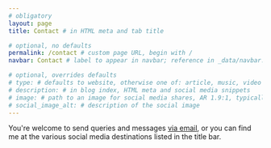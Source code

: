 ```yaml
---
# obligatory
layout: page
title: Contact # in HTML meta and tab title

# optional, no defaults
permalink: /contact # custom page URL, begin with /
navbar: Contact # label to appear in navbar; reference in _data/navbar.yml

# optional, overrides defaults
# type: # defaults to website, otherwise one of: article, music, video
# description: # in blog index, HTML meta and social media snippets
# image: # path to an image for social media shares, AR 1.9:1, typically 1200x630, begin with /
# social_image_alt: # description of the social image
---
```

You're welcome to send queries and messages [via email](mailto:callumjhackett@gmail.com), or you can find me at the various social media destinations listed in the title bar.